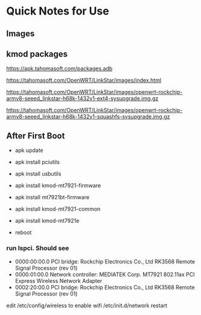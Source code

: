 # Quick Notes for Use #

## Images ##

## kmod packages ##
https://apk.tahomasoft.com/packages.adb

https://tahomasoft.com/OpenWRT/LinkStar/images/index.html

https://tahomasoft.com/OpenWRT/LinkStar/images/openwrt-rockchip-armv8-seeed_linkstar-h68k-1432v1-ext4-sysupgrade.img.gz

https://tahomasoft.com/OpenWRT/LinkStar/images/openwrt-rockchip-armv8-seeed_linkstar-h68k-1432v1-squashfs-sysupgrade.img.gz


## After First Boot ##

* apk update
* apk install pciutils
* apk install usbutils
* apk install kmod-mt7921-firmware
* apk install mt7921bt-firmware
* apk install kmod-mt7921-common
* apk install kmod-mt7921e

* reboot

### run lspci. Should see ###
* 0000:00:00.0 PCI bridge: Rockchip Electronics Co., Ltd RK3568 Remote Signal Processor (rev 01)
* 0000:01:00.0 Network controller: MEDIATEK Corp. MT7921 802.11ax PCI Express Wireless Network Adapter
* 0002:20:00.0 PCI bridge: Rockchip Electronics Co., Ltd RK3568 Remote Signal Processor (rev 01)

edit /etc/config/wireless to enable wifi
/etc/init.d/network restart
